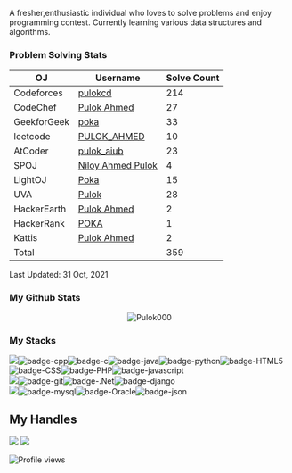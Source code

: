 A fresher,enthusiastic individual who loves to solve problems and enjoy programming contest. Currently learning various data structures and algorithms.

 ### Problem Solving Stats


| OJ | Username | Solve Count |
| -- | -------- | ----------- |
| Codeforces | [pulokcd](https://codeforces.com/profile/pulokcd) | 214 |
| CodeChef | [Pulok Ahmed](https://www.codechef.com/users/pulokpoka) | 27 |
| GeekforGeek | [poka](https://auth.geeksforgeeks.org/user/poka/profile) | 33 |
| leetcode | [PULOK_AHMED](https://leetcode.com/PULOK_AHMED/) | 10 |
| AtCoder | [pulok_aiub](https://atcoder.jp/users/pulok_aiub) | 23 |
| SPOJ | [Niloy Ahmed Pulok](https://www.spoj.com/users/pulok_ahmed/) | 4 | 
| LightOJ | [Poka](https://lightoj.com/user/pulok1952478) | 15 | 
| UVA | [Pulok](https://uhunt.onlinejudge.org/id/1219509) | 28 |
| HackerEarth | [Pulok Ahmed](https://www.hackerearth.com/@pulok19524) | 2 |
| HackerRank | [POKA](https://www.hackerrank.com/pulok19524) | 1 |
| Kattis | [Pulok Ahmed](https://open.kattis.com/users/pulok-ahmed) | 2 |
| Total | | 359 |

Last Updated: 31 Oct, 2021
 

### My Github Stats
<p align="center"> <img src="https://github-readme-stats.vercel.app/api?username=Pulok000&show_icons=true&count_private=true&theme=dark" alt="Pulok000" />

 
### My Stacks
<img src="https://img.shields.io/badge/Languages-151515?style=for-the-badge&logo=plex&logoColor=FFFFFF">![badge-cpp](https://img.shields.io/badge/c%2B%2B-151515?style=for-the-badge&logo=c%2B%2B&logoColor=79740e&labelColor=151515)![badge-c](https://img.shields.io/badge/c-151515?style=for-the-badge&logo=c&logoColor=79740e&labelColor=151515)![badge-java](https://img.shields.io/badge/java-151515?style=for-the-badge&logo=java&logoColor=79740e&labelColor=151515)![badge-python](https://img.shields.io/badge/python-151515?style=for-the-badge&logo=python&logoColor=79740e&labelColor=151515)![badge-HTML5](https://img.shields.io/badge/HTML5-151515?style=for-the-badge&logo=HTML5&logoColor=79740e&labelColor=151515)![badge-CSS](https://img.shields.io/badge/CSS-151515?style=for-the-badge&logo=CSS&logoColor=79740e&labelColor=151515)![badge-PHP](https://img.shields.io/badge/PHP-151515?style=for-the-badge&logo=PHP&logoColor=79740e&labelColor=151515)![badge-javascript](https://img.shields.io/badge/javascript-151515?style=for-the-badge&logo=javascript&logoColor=79740e&labelColor=151515)<br/>
<img src="https://img.shields.io/badge/Frameworks-151515?style=for-the-badge&logo=IPFS&logoColor=FFFFFF">![badge-git](https://img.shields.io/badge/git-151515?style=for-the-badge&logo=git&logoColor=79740e&labelColor=151515)![badge-.Net](https://img.shields.io/badge/.Net-151515?style=for-the-badge&logo=.Net&logoColor=79740e&labelColor=151515)![badge-django](https://img.shields.io/badge/django-151515?style=for-the-badge&logo=django&logoColor=79740e&labelColor=151515)<br/>
<img src="https://img.shields.io/badge/Database-151515?style=for-the-badge&logo=Redis&logoColor=FFFFFF">![badge-mysql](https://img.shields.io/badge/mysql-151515?style=for-the-badge&logo=mysql&logoColor=79740e&labelColor=151515)![badge-Oracle](https://img.shields.io/badge/Oracle-151515?style=for-the-badge&logo=Oracle&logoColor=79740e&labelColor=151515)![badge-json](https://img.shields.io/badge/json-151515?style=for-the-badge&logo=json&logoColor=79740e&labelColor=151515)


## My Handles
 [<img src="https://img.shields.io/badge/pulokahmed-151515?style=for-the-badge&logo=linkedin&logoColor=white">](https://www.linkedin.com/in/pulokahmed/)
 [<img src="https://img.shields.io/badge/Pulok000-151515?style=for-the-badge&logo=SVG&logoColor=79740e">](https://profile-summary-for-github.com/user/Pulok000) 

![Profile views](https://gpvc.arturio.dev/Pulok000)
